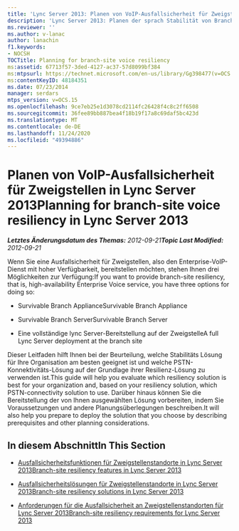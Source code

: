 ```yaml
---
title: 'Lync Server 2013: Planen von VoIP-Ausfallsicherheit für Zweigstellen'
description: 'Lync Server 2013: Planen der sprach Stabilität von Branch-Site.'
ms.reviewer: ''
ms.author: v-lanac
author: lanachin
f1.keywords:
- NOCSH
TOCTitle: Planning for branch-site voice resiliency
ms:assetid: 67713f57-3ded-4127-ac37-57d8099bf384
ms:mtpsurl: https://technet.microsoft.com/en-us/library/Gg398477(v=OCS.15)
ms:contentKeyID: 48184351
ms.date: 07/23/2014
manager: serdars
mtps_version: v=OCS.15
ms.openlocfilehash: 9ce7eb25e1d3078cd2114fc26428f4c8c2ff6508
ms.sourcegitcommit: 36fee89bb887bea4f18b19f17a8c69daf5bc423d
ms.translationtype: MT
ms.contentlocale: de-DE
ms.lasthandoff: 11/24/2020
ms.locfileid: "49394886"
---
```

# <a name="planning-for-branch-site-voice-resiliency-in-lync-server-2013"></a><span data-ttu-id="5114f-103">Planen von VoIP-Ausfallsicherheit für Zweigstellen in Lync Server 2013</span><span class="sxs-lookup"><span data-stu-id="5114f-103">Planning for branch-site voice resiliency in Lync Server 2013</span></span>

<div data-xmlns="http://www.w3.org/1999/xhtml">

<div class="topic" data-xmlns="http://www.w3.org/1999/xhtml" data-msxsl="urn:schemas-microsoft-com:xslt" data-cs="https://msdn.microsoft.com/">

<div data-asp="https://msdn2.microsoft.com/asp">



</div>

<div id="mainSection">

<div id="mainBody"><span data-ttu-id="5114f-104">

<span> </span></span><span class="sxs-lookup"><span data-stu-id="5114f-104">

<span> </span></span></span>

<span data-ttu-id="5114f-105">_**Letztes Änderungsdatum des Themas:** 2012-09-21_</span><span class="sxs-lookup"><span data-stu-id="5114f-105">_**Topic Last Modified:** 2012-09-21_</span></span>

<span data-ttu-id="5114f-106">Wenn Sie eine Ausfallsicherheit für Zweigstellen, also den Enterprise-VoIP-Dienst mit hoher Verfügbarkeit, bereitstellen möchten, stehen Ihnen drei Möglichkeiten zur Verfügung:</span><span class="sxs-lookup"><span data-stu-id="5114f-106">If you want to provide branch-site resiliency, that is, high-availability Enterprise Voice service, you have three options for doing so:</span></span>

  - <span data-ttu-id="5114f-107">Survivable Branch Appliance</span><span class="sxs-lookup"><span data-stu-id="5114f-107">Survivable Branch Appliance</span></span>

  - <span data-ttu-id="5114f-108">Survivable Branch Server</span><span class="sxs-lookup"><span data-stu-id="5114f-108">Survivable Branch Server</span></span>

  - <span data-ttu-id="5114f-109">Eine vollständige lync Server-Bereitstellung auf der Zweigstelle</span><span class="sxs-lookup"><span data-stu-id="5114f-109">A full Lync Server deployment at the branch site</span></span>

<span data-ttu-id="5114f-110">Dieser Leitfaden hilft Ihnen bei der Beurteilung, welche Stabilitäts Lösung für Ihre Organisation am besten geeignet ist und welche PSTN-Konnektivitäts-Lösung auf der Grundlage ihrer Resilienz-Lösung zu verwenden ist.</span><span class="sxs-lookup"><span data-stu-id="5114f-110">This guide will help you evaluate which resiliency solution is best for your organization and, based on your resiliency solution, which PSTN-connectivity solution to use.</span></span> <span data-ttu-id="5114f-111">Darüber hinaus können Sie die Bereitstellung der von Ihnen ausgewählten Lösung vorbereiten, indem Sie Voraussetzungen und andere Planungsüberlegungen beschreiben.</span><span class="sxs-lookup"><span data-stu-id="5114f-111">It will also help you prepare to deploy the solution that you choose by describing prerequisites and other planning considerations.</span></span>

<div>

## <a name="in-this-section"></a><span data-ttu-id="5114f-112">In diesem Abschnitt</span><span class="sxs-lookup"><span data-stu-id="5114f-112">In This Section</span></span>

  - [<span data-ttu-id="5114f-113">Ausfallsicherheitsfunktionen für Zweigstellenstandorte in Lync Server 2013</span><span class="sxs-lookup"><span data-stu-id="5114f-113">Branch-site resiliency features in Lync Server 2013</span></span>](lync-server-2013-branch-site-resiliency-features.md)

  - [<span data-ttu-id="5114f-114">Ausfallsicherheitslösungen für Zweigstellenstandorte in Lync Server 2013</span><span class="sxs-lookup"><span data-stu-id="5114f-114">Branch-site resiliency solutions in Lync Server 2013</span></span>](lync-server-2013-branch-site-resiliency-solutions.md)

  - [<span data-ttu-id="5114f-115">Anforderungen für die Ausfallsicherheit an Zweigstellenstandorten für Lync Server 2013</span><span class="sxs-lookup"><span data-stu-id="5114f-115">Branch-site resiliency requirements for Lync Server 2013</span></span>](lync-server-2013-branch-site-resiliency-requirements.md)

<span data-ttu-id="5114f-116"></div>

</div>

<span> </span>

</div>

</div>

</span><span class="sxs-lookup"><span data-stu-id="5114f-116"></div>

</div>

<span> </span>

</div>

</div>

</span></span></div>

